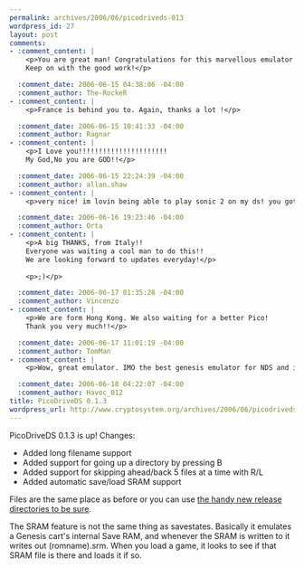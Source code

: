 ```yaml
--- 
permalink: archives/2006/06/picodriveds-013
wordpress_id: 27
layout: post
comments: 
- :comment_content: |
    <p>You are great man! Congratulations for this marvellous emulator! A lot of people from Spain (including me) would like to give you thanks for it.
    Keep on with the good work!</p>

  :comment_date: 2006-06-15 04:38:06 -04:00
  :comment_author: The-RockeR
- :comment_content: |
    <p>France is behind you to. Again, thanks a lot !</p>

  :comment_date: 2006-06-15 10:41:33 -04:00
  :comment_author: Ragnar
- :comment_content: |
    <p>I Love you!!!!!!!!!!!!!!!!!!!!!!
    My God,No you are GOD!!</p>

  :comment_date: 2006-06-15 22:24:39 -04:00
  :comment_author: allan.shaw
- :comment_content: |
    <p>very nice! im lovin being able to play sonic 2 on my ds! you got california rootin for you. i cant wait for the next update! keep up the great work! your awasome!</p>

  :comment_date: 2006-06-16 19:23:46 -04:00
  :comment_author: Orta
- :comment_content: |
    <p>A big THANKS, from Italy!!
    Everyone was waiting a cool man to do this!!
    We are looking forward to updates everyday!</p>
    
    <p>;)</p>

  :comment_date: 2006-06-17 01:35:28 -04:00
  :comment_author: Vincenzo
- :comment_content: |
    <p>We are form Hong Kong. We also waiting for a better Pico!
    Thank you very much!!</p>

  :comment_date: 2006-06-17 11:01:19 -04:00
  :comment_author: TomMan
- :comment_content: |
    <p>Wow, great emulator. IMO the best genesis emulator for NDS and it keeps getting better. Keep up the good work. Thanks for the hard work.</p>

  :comment_date: 2006-06-18 04:22:07 -04:00
  :comment_author: Havoc_012
title: PicoDriveDS 0.1.3
wordpress_url: http://www.cryptosystem.org/archives/2006/06/picodriveds-013/
---
```

PicoDriveDS 0.1.3 is up! Changes:

*   Added long filename support
*   Added support for going up a directory by pressing B
*   Added support for skipping ahead/back 5 files at a time with R/L
*   Added automatic save/load SRAM support

Files are the same place as before or you can use [the handy new release directories to be sure](http://cryptosystem.org/projects/nds/picodriveds-0.1.3).

The SRAM feature is not the same thing as savestates. Basically it emulates a Genesis cart's internal Save RAM, and whenever the SRAM is written to it writes out (romname).srm. When you load a game, it looks to see if that SRAM file is there and loads it if so.
